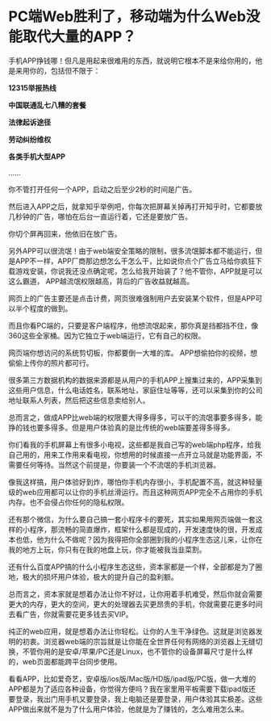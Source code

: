 # PC端Web胜利了，移动端为什么Web没能取代大量的APP？




手机APP挣钱哪！但凡是用起来很难用的东西，就说明它根本不是来给你用的，他是来用你的，包括但不限于：

**12315举报热线**

**中国联通乱七八糟的套餐**

**法律起诉途径**

**劳动纠纷维权**

**各类手机大型APP**

……

你不管打开任何一个APP，启动之后至少2秒的时间是广告。

然后进入APP之后，就拿知乎举例吧，你每次把屏幕关掉再打开知乎时，它都要放几秒钟的广告，哪怕在后台一直运行着，它还是要放广告。

你切个屏再回来，他依旧在放广告。

另外APP可以很流氓！由于web端安全策略的限制，很多流氓脚本都不能运行，但是APP不一样，APP厂商那边想怎么干怎么干，比如说你点个广告立马给你疯狂下载游戏安装，你说我还没点确定呢，怎么给我开始装了？他不管你，APP就是可以这么霸道， APP越流氓权限越高，背后的广告收益就越高。

网页上的广告主要还是点击计费，网页很难强制用户去安装某个软件，但是APP可以半个程度的做到。

而且你看PC端的，只要是客户端程序，他想流氓起来，那你真是挡都挡不住，像360这些全家桶。因为它独立于web端运行，它有自己的权限。

网页端你想访问的系统剪切板，你都要倒一大堆的库。 APP想偷拍你的视频，想偷偷上传你的照片都可行。

很多第三方数据机构的数据来源都是从用户的手机APP上搜集过来的，APP采集到这些用户信息，什么电话姓名，联系地址，家庭住址等等，还可以采集到你的公司地址联系人列表，然后把这些信息卖给别人。

总而言之，做成APP比web端的权限要大得多得多，可以干的流氓事要多得多，能挣的钱也要多得多。但是用户体验真的是比传统的web端要差得多得多。

你们看我的手机屏幕上有很多小电视，这些都是我自己写的web端php程序，给我自己用的，用来工作用来看电视，你想用的时候直接一点开立马就是功能界面，不需要任何等待。当然这个前提是，你要装一个不流氓的手机浏览器。

像我这样搞，用户体验好到炸，哪怕你手机内存很小，手机配置不高，就这种轻量级的web应用都可以让你的手机丝滑运行。而且这种网页APP完全不占用你的手机内存。也不会侵占你任何的隐私权限。

还有那个微信，为什么要自己搞一套小程序卡的要死，其实如果用网页端做一套这样的小程序，那流畅的简直爆炸，框架什么都是现成的，开发速度快的很，开发成本也低，他为什么不做呢？因为我得把你全部圈到我的小程序生态这儿来，让你在我的地方上玩，你只有在我的地盘上玩，你才能被我当韭菜割。

还有什么百度APP搞的什么小程序生态这些，资本家都是一个样，全部都是为了圈地，极大的损坏用户体验，极大的提升自己的盈利额。

总而言之，资本家就是想着办法让你不好过，让你用着手机难受，然后你就会需要更大的内存，更大的空间，更大的处理器去买更昂贵的手机，你就需要花更多时间去看广告，你就需要花更多钱去买VIP。

纯正的web应用，就是想着办法让你轻松。让你的人生干净绿色。这就是浏览器发明的初衷。浏览器web端的宗旨就是让你能在全世界任何有网络的浏览器上无缝切换，不管你用的是安卓/苹果/PC还是Linux，也不管你的设备屏幕尺寸是什么样的，web页面都能跨平台同步使用。

看看APP，比如爱奇艺，安卓版/ios版/Mac版/HD版/ipad版/PC版，做一大堆的APP都是为了适应各种设备，你觉得方便吗？我在家里用平板需要下载ipad版还要登录，我出门用手机又要登录，我上电脑还是要登录，用户体验其实极差。这些APP做出来就不是为了什么用户体验，他就是为了赚钱的，怎么难用怎么来。

